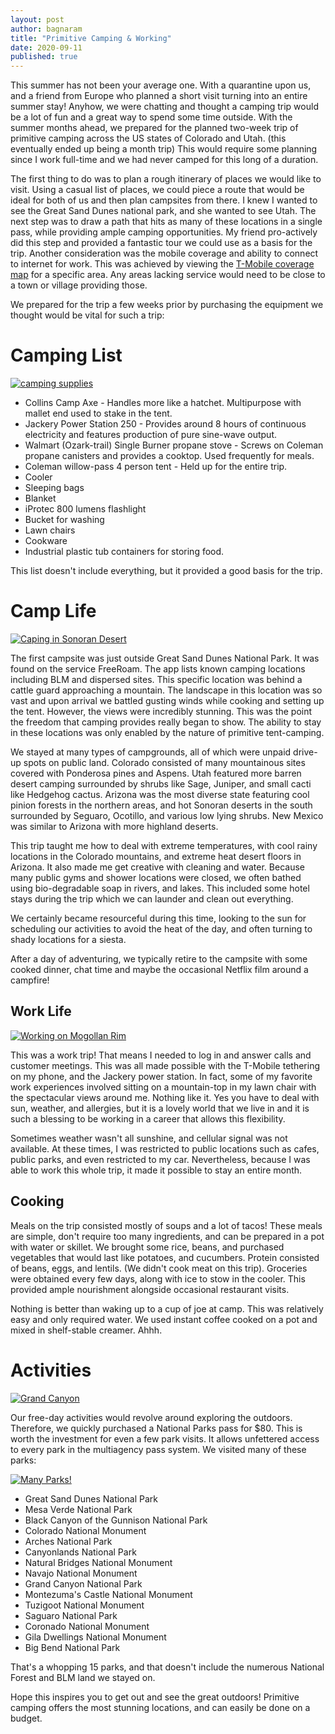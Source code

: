 ```yaml
---
layout: post
author: bagnaram
title: "Primitive Camping & Working"
date: 2020-09-11
published: true
---
```


This summer has not been your average one. With a quarantine upon us, and a
friend from Europe who planned a short visit turning into an entire summer stay!
Anyhow, we were chatting and thought a camping trip would be a lot of fun and a
great way to spend some time outside. With the summer months ahead, we prepared
for the planned two-week trip of primitive camping across the US states of
Colorado and Utah. (this eventually ended up being a month trip) This would
require some planning since I work full-time and we had never camped for this
long of a duration.

The first thing to do was to plan a rough itinerary of places we would like to
visit. Using a casual list of places, we could piece a route that would be ideal
for both of us and then plan campsites from there. I knew I wanted to see the
Great Sand Dunes national park, and she wanted to see Utah. The next step was to
draw a path that hits as many of these locations in a single pass, while
providing ample camping opportunities. My friend pro-actively did this step and
provided a fantastic tour we could use as a basis for the trip. Another
consideration was the mobile coverage and ability to connect to internet for
work. This was achieved by viewing the [T-Mobile coverage
map](https://www.t-mobile.com/coverage/coverage-map) for a specific area. Any
areas lacking service would need to be close to a town or village providing
those.

We prepared for the trip a few weeks prior by purchasing the equipment we
thought would be vital for such a trip:

# Camping List
<a
href="https://photos.app.goo.gl/Gx7EgmqrykeCT5tXA"><img
src="https://lh3.googleusercontent.com/pw/ACtC-3fsSEZVfJXSSYcbWa8esI-9x518mr-DDsSuqHJoj0Yt_5pZSHPOc1-1hkCZNFDc7NIga7wdX6qlb29_rtm-UKylFId95HgjfHl343mVmCY8y1fkrBwm0i2VKgUnRIXL047Fs6rfl90jmTxxwUIj0KB1=w1592-h895-no"
alt="camping supplies" class="inline"/></a>

* Collins Camp Axe - Handles more like a hatchet. Multipurpose with mallet end
  used to stake in the tent.
* Jackery Power Station 250 - Provides around 8 hours of continuous electricity
  and features production of pure sine-wave output.
* Walmart (Ozark-trail) Single Burner propane stove - Screws on Coleman propane
  canisters and provides a cooktop. Used frequently for meals.
* Coleman willow-pass 4 person tent - Held up for the entire trip.
* Cooler
* Sleeping bags
* Blanket
* iProtec 800 lumens flashlight
* Bucket for washing
* Lawn chairs
* Cookware
* Industrial plastic tub containers for storing food.

This list doesn't include everything, but it provided a good basis for the trip.

# Camp Life

<a
href="https://lh3.googleusercontent.com/pw/ACtC-3f6jD-krnvDMzLQ_VRYAhwNfOirdWs_eiXwL7lQl29TCqVkugZPK7lDC-kn1EkfSFX8dEIbzGc39HjKvbWy4xfWio_53wNEsf6HC7d9qBXEMiY3eSSb8QzlKgV1WYBMnacDLm_Vr41-vi6DTpzv0ZuA=w1577-h888-no?authuser=0"><img
src="https://lh3.googleusercontent.com/pw/ACtC-3f6jD-krnvDMzLQ_VRYAhwNfOirdWs_eiXwL7lQl29TCqVkugZPK7lDC-kn1EkfSFX8dEIbzGc39HjKvbWy4xfWio_53wNEsf6HC7d9qBXEMiY3eSSb8QzlKgV1WYBMnacDLm_Vr41-vi6DTpzv0ZuA=w1577-h888-no?authuser=0"
alt="Caping in Sonoran Desert" class="inline"/></a>

The first campsite was just outside Great Sand Dunes National Park. It was found
on the service FreeRoam. The app lists known camping locations including BLM and
dispersed sites. This specific location was behind a cattle guard approaching a
mountain. The landscape in this location was so vast and upon arrival we battled
gusting winds while cooking and setting up the tent. However, the views were
incredibly stunning. This was the point the freedom that camping provides really
began to show. The ability to stay in these locations was only enabled by the
nature of primitive tent-camping.

We stayed at many types of campgrounds, all of which were unpaid drive-up spots
on public land. Colorado consisted of many mountainous sites covered with
Ponderosa pines and Aspens. Utah featured more barren desert camping surrounded
by shrubs like Sage, Juniper, and small cacti like Hedgehog cactus. Arizona was
the most diverse state featuring cool pinion forests in the northern areas, and
hot Sonoran deserts in the south surrounded by Seguaro, Ocotillo, and various
low lying shrubs. New Mexico was similar to Arizona with more highland deserts.

This trip taught me how to deal with extreme temperatures, with cool rainy
locations in the Colorado mountains, and extreme heat desert floors in Arizona.
It also made me get creative with cleaning and water. Because many public gyms
and shower locations were closed, we often bathed using bio-degradable soap in
rivers, and lakes. This included some hotel stays during the trip which we can
launder and clean out everything.

We certainly became resourceful during this time, looking to the sun for
scheduling our activities to avoid the heat of the day, and often turning to
shady locations for a siesta.

After a day of adventuring, we typically retire to the campsite with some cooked
dinner, chat time and maybe the occasional Netflix film around a campfire!

## Work Life

<a
href="https://lh3.googleusercontent.com/pw/ACtC-3dBoPkrYwFaugpt5ucNI-Np6UXkRvQ5eP1cF6ZqyowEVXZxGmQcjoTNh_xLDAJjdCRCaJGh6EtRBmUxHu0s3-hD8ev3MfAA34CbmgZOd-iwlMRo78M0JSNC_B8vw13A4kbtquMutiW0PY4G9KbGh7Jv=w1372-h888-no?authuser=0">
<img
src="https://lh3.googleusercontent.com/pw/ACtC-3dBoPkrYwFaugpt5ucNI-Np6UXkRvQ5eP1cF6ZqyowEVXZxGmQcjoTNh_xLDAJjdCRCaJGh6EtRBmUxHu0s3-hD8ev3MfAA34CbmgZOd-iwlMRo78M0JSNC_B8vw13A4kbtquMutiW0PY4G9KbGh7Jv=w1372-h888-no?authuser=0"
alt="Working on Mogollan Rim" class="inline"/></a>

This was a work trip! That means I needed to log in and answer calls and
customer meetings. This was all made possible with the T-Mobile tethering on my
phone, and the Jackery power station. In fact, some of my favorite work
experiences involved sitting on a mountain-top in my lawn chair with the
spectacular views around me. Nothing like it. Yes you have to deal with sun,
weather, and allergies, but it is a lovely world that we live in and it is such
a blessing to be working in a career that allows this flexibility.

Sometimes weather wasn't all sunshine, and cellular signal was not available. At
these times, I was restricted to public locations such as cafes, public parks,
and even restricted to my car. Nevertheless, because I was able to work this
whole trip, it made it possible to stay an entire month.

## Cooking

Meals on the trip consisted mostly of soups and a lot of tacos! These meals are
simple, don't require too many ingredients, and can be prepared in a pot with
water or skillet. We brought some rice, beans, and purchased vegetables that
would last like potatoes, and cucumbers. Protein consisted of beans, eggs, and
lentils. (We didn't cook meat on this trip). Groceries were obtained every few
days, along with ice to stow in the cooler. This provided ample nourishment
alongside occasional restaurant visits.

Nothing is better than waking up to a cup of joe at camp. This was relatively
easy and only required water. We used instant coffee cooked on a pot and mixed
in shelf-stable creamer. Ahhh.

# Activities

<a href="https://lh3.googleusercontent.com/pw/ACtC-3dPRTSpg0ybjjvVAHttHF85q2WoNi_KKCphJvFZ7znMk8wRouMzKBB6oDd_Ep9bW5av2ZJ30m599KAdKtXNuGhzv5uc_yi9FGcmC2rm9D0BxoW3T-cqMPltIPRIrDF-tAAfN0Z6Dk9LN84sGzUSvfyy=w1577-h888-no?authuser=0"><img
src="https://lh3.googleusercontent.com/pw/ACtC-3dPRTSpg0ybjjvVAHttHF85q2WoNi_KKCphJvFZ7znMk8wRouMzKBB6oDd_Ep9bW5av2ZJ30m599KAdKtXNuGhzv5uc_yi9FGcmC2rm9D0BxoW3T-cqMPltIPRIrDF-tAAfN0Z6Dk9LN84sGzUSvfyy=w1577-h888-no?authuser=0"
alt="Grand Canyon" class="inline"/></a>

Our free-day activities would revolve around exploring the outdoors. Therefore,
we quickly purchased a National Parks pass for $80. This is worth the investment
for even a few park visits. It allows unfettered access to every park in the
multiagency pass system. We visited many of these parks:

<a href="https://lh3.googleusercontent.com/pw/ACtC-3ecDVutE1TBmjNGfYHHcS3yExqKE8Et8nnV1Ol4JEhQcKr869rYzPQDsM_Tr_0nYmx3yv7uoLBe1bLWjroHsPTwcHFH5bnO89SwKlBpa1MRKAgu7TjDl6WIxI9qSZ5oSsFWaEFXLBbyQt1s1W2vAWZB=w1510-h849-no?authuser=0"><img
src="https://lh3.googleusercontent.com/pw/ACtC-3ecDVutE1TBmjNGfYHHcS3yExqKE8Et8nnV1Ol4JEhQcKr869rYzPQDsM_Tr_0nYmx3yv7uoLBe1bLWjroHsPTwcHFH5bnO89SwKlBpa1MRKAgu7TjDl6WIxI9qSZ5oSsFWaEFXLBbyQt1s1W2vAWZB=w1510-h849-no?authuser=0"
alt="Many Parks!" class="inline"/></a>

* Great Sand Dunes National Park
* Mesa Verde National Park
* Black Canyon of the Gunnison National Park
* Colorado National Monument
* Arches National Park
* Canyonlands National Park
* Natural Bridges National Monument
* Navajo National Monument
* Grand Canyon National Park
* Montezuma's Castle National Monument
* Tuzigoot National Monument
* Saguaro National Park
* Coronado National Monument
* Gila Dwellings National Monument
* Big Bend National Park

That's a whopping 15 parks, and that doesn't include the numerous National
Forest and BLM land we stayed on.

Hope this inspires you to get out and see the great outdoors! Primitive camping
offers the most stunning locations, and can easily be done on a budget.
